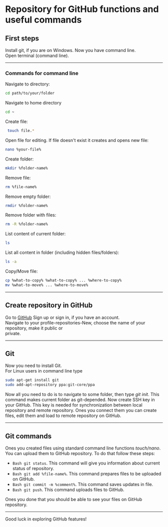 # Repository for GitHub functions and useful commands

## First steps 

Install git, if you are on Windows. Now you have command line.  
Open terminal (command line).  

---

### Commands for command line

Navigate to directory:  
``` Bash
cd path/to/your/folder
```

Navigate to home directory  
```Bash
cd ~
```

Create file:  
```Bash
 touch file.*
```

Open file for editing. If file doesn't exist it creates and opens new file:  
```Bash
nano %your-file%
```

Create folder:  
```Bash
mkdir %folder-name%
```

Remove file:  
```Bash
rm %file-name%
```

Remove empty folder:  
```Bash
rmdir %folder-name% 
```

Remove folder with files:  
```Bash
rm -R %folder-name%
```

List content of current folder:  
```Bash
ls
```

List all content in folder (including hidden files/folders):  
```Bash
ls -a 
```

Copy/Move file:  
```Bash
cp %what-to-copy% %what-to-copy% ... %where-to-copy%  
mv %what-to-move% ... %where-to-move%
```
---

## Create repository in GitHub

Go to [GitHub](https://github.com "I am GitHub!") Sign up or sign in, if you have an account.  
Navigate to your profile-repositories-New, choose the name of your repository, make it public or  
private.

---

## Git 

Now you need to install Git.  
For Linux users in command line type  
```Bash
sudo apt-get install git  
sudo add-apt-repository ppa:git-core/ppa  
``` 

Now all you need to do is to navigate to some folder, then type *git init*. This command 
makes current folder as git-depended. Now create SSH key in your GitHub. This key is needed for 
synchronization between local repository and remote repository. Ones you connect them 
you can create files, edit them and load to remote repository on GitHub.

---

## Git commands 

Ones you created files using standard command line functions *touch/nano*. You can upload them to
GitHub repository. To do that follow these steps:  

* ```Bash git status```. This command will give you information about current status of repository.  
* ```Bash git add %file-name%```. This command prepares files to be uploaded on GitHub.  
* ```Bash git commit -m %comment%```. This command saves updates in file.  
* ```Bash git push```. This command uploads files to GitHub.  

Ones you done that you should be able to see your files on GitHub repository. 

---

Good luck in exploring GitHub features! 
